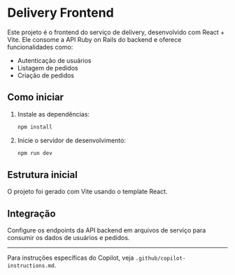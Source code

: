 
# Delivery Frontend

Este projeto é o frontend do serviço de delivery, desenvolvido com React + Vite. Ele consome a API Ruby on Rails do backend e oferece funcionalidades como:

- Autenticação de usuários
- Listagem de pedidos
- Criação de pedidos

## Como iniciar

1. Instale as dependências:
   ```bash
   npm install
   ```
2. Inicie o servidor de desenvolvimento:
   ```bash
   npm run dev
   ```

## Estrutura inicial
O projeto foi gerado com Vite usando o template React.

## Integração
Configure os endpoints da API backend em arquivos de serviço para consumir os dados de usuários e pedidos.

---

Para instruções específicas do Copilot, veja `.github/copilot-instructions.md`.
